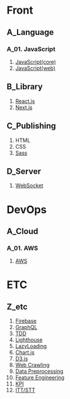 # Front

## A_Language
### A_01. JavaScript
1. [JavaScript(core)](https://github.com/helloworldlabs-lecture-contents/A-1-1_JavaScript_core)
2. [JavaScript(web)](https://github.com/helloworldlabs-lecture-contents/A-1-2_JavaScript_web)

## B_Library
1. [React.js](https://github.com/helloworldlabs-lecture-contents/B-1_React.js)
2. [Next.js](https://github.com/helloworldlabs-lecture-contents/B-2_Next.js)

## C_Publishing
1. HTML
2. CSS
3. [Sass](https://github.com/helloworldlabs-lecture-contents/C-3_Sass)

## D_Server
1. [WebSocket](https://github.com/helloworldlabs-lecture-contents/D-1_WebSocket)

# DevOps

## A_Cloud
### A_01. AWS
1. [AWS](https://github.com/helloworldlabs-lecture-contents/A-1-1_AWS)

# ETC

## Z_etc
1. [Firebase](https://github.com/helloworldlabs-lecture-contents/Z-1_Firebase)
2. [GraphQL](https://github.com/helloworldlabs-lecture-contents/Z-2_GraphQL)
3. [TDD](https://github.com/helloworldlabs-lecture-contents/Z-3_TDD)
4. [Lighthouse](https://github.com/helloworldlabs-lecture-contents/Z-4_Lighthouse)
5. [LazyLoading](https://github.com/helloworldlabs-lecture-contents/Z-5_lazyloading)
6. [Chart.js](https://github.com/helloworldlabs-lecture-contents/Z-6_Chartjs)
7. [D3.js](https://github.com/helloworldlabs-lecture-contents/Z-7_D3.js)
8. [Web Crawling](https://github.com/helloworldlabs-lecture-contents/Z-8_Crawling)
9. [Data Preprocessing](https://github.com/helloworldlabs-lecture-contents/Z-9_Data_Preprocessing)
10. [Feature Engineering](https://github.com/helloworldlabs-lecture-contents/Z-10_Feature_engineering)
11. [KPI](https://github.com/helloworldlabs-lecture-contents/Z-11_KPI)
12. [ITT/STT](https://github.com/helloworldlabs-lecture-contents/Z-12_ITT_STT)
